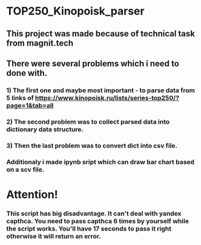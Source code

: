 # TOP250_Kinopoisk_parser

## This project was made because of technical task from magnit.tech



## There were several problems which i need to done with.
### 1) The first one and maybe most important - to parse data from 5 links of https://www.kinopoisk.ru/lists/series-top250/?page=1&tab=all
### 2) The second problem was to collect parsed data into dictionary data structure.
### 3) Then the last problem was to convert dict into csv file.
### Additionaly i made ipynb sript which can draw bar chart based on a scv file.


# Attention! 

### This script has big disadvantage. It can't deal with yandex capthca. You need to pass capthca 6 times by yourself while the script works. You'll have 17 seconds to pass it right otherwise it will return an error.

